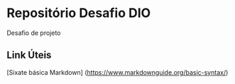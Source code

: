 # Repositório Desafio DIO
Desafio de projeto

## Link Úteis
[Sixate básica Markdown] (https://www.markdownguide.org/basic-syntax/)
